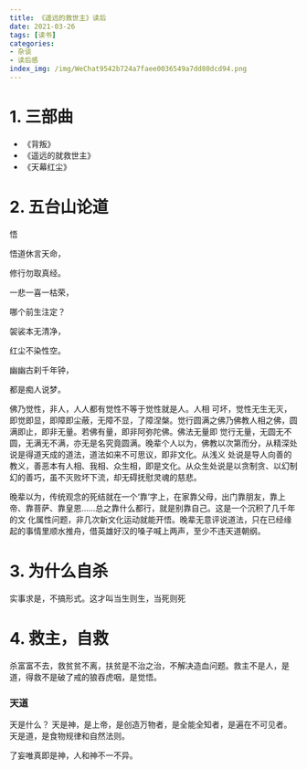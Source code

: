 ```yaml
---
title: 《遥远的救世主》读后
date: 2021-03-26
tags: [读书]
categories: 
- 杂谈
- 读后感
index_img: /img/WeChat9542b724a7faee0036549a7dd80dcd94.png
---
```


# 1. 三部曲

- 《背叛》
- 《遥远的就救世主》
- 《天幕红尘》

# 2. 五台山论道

悟  

悟道休言天命， 

 修行勿取真经。 

 一悲一喜一枯荣， 

 哪个前生注定？  

袈裟本无清净，  

红尘不染性空。  

幽幽古刹千年钟，  

都是痴人说梦。

佛乃觉性，非人，人人都有觉性不等于觉性就是人。人相 可坏，觉性无生无灭，即觉即显，即障即尘蔽，无障不显，了障涅槃。觉行圆满之佛乃佛教人相之佛，圆满即止，即非无量。若佛有量，即非阿弥陀佛。佛法无量即 觉行无量，无圆无不圆，无满无不满，亦无是名究竟圆满。晚辈个人以为，佛教以次第而分，从精深处说是得道天成的道法，道法如来不可思议，即非文化。从浅义 处说是导人向善的教义，善恶本有人相、我相、众生相，即是文化。从众生处说是以贪制贪、以幻制幻的善巧，虽不灭败坏下流，却无碍抚慰灵魂的慈悲。

晚辈以为，传统观念的死结就在一个‘靠’字上，在家靠父母，出门靠朋友，靠上帝、靠菩萨、靠皇恩……总之靠什么都行，就是别靠自己。这是一个沉积了几千年的文 化属性问题，非几次新文化运动就能开悟。晚辈无意评说道法，只在已经缘起的事情里顺水推舟，借英雄好汉的嗓子喊上两声，至少不违天道朝纲。

# 3. 为什么自杀

实事求是，不搞形式。这才叫当生则生，当死则死

#  4. 救主，自救

杀富富不去，救贫贫不离，扶贫是不治之治，不解决造血问题。救主不是人，是道，得救不是破了戒的狼吞虎咽，是觉悟。

### 天道

天是什么？ 天是神，是上帝，是创造万物者，是全能全知者，是遍在不可见者。天是道，是食物规律和自然法则。

了妄唯真即是神，人和神不一不异。

